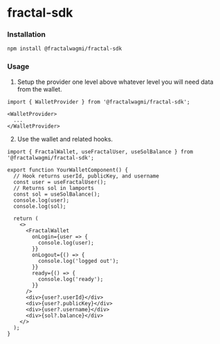 # fractal-sdk

### Installation

```sh
npm install @fractalwagmi/fractal-sdk
```

### Usage

1. Setup the provider one level above whatever level you will need data from the wallet.
```tsx
import { WalletProvider } from '@fractalwagmi/fractal-sdk';

<WalletProvider>
  ...
</WalletProvider>
```

2. Use the wallet and related hooks.
```tsx
import { FractalWallet, useFractalUser, useSolBalance } from '@fractalwagmi/fractal-sdk';

export function YourWalletComponent() {
  // Hook returns userId, publicKey, and username
  const user = useFractalUser();
  // Returns sol in lamports
  const sol = useSolBalance();
  console.log(user);
  console.log(sol);

  return (
    <>
      <FractalWallet
        onLogin={user => {
          console.log(user);
        }}
        onLogout={() => {
          console.log('logged out');
        }}
        ready={() => {
          console.log('ready');
        }}
      />
      <div>{user?.userId}</div>
      <div>{user?.publicKey}</div>
      <div>{user?.username}</div>
      <div>{sol?.balance}</div>
    </>
  );
}

```